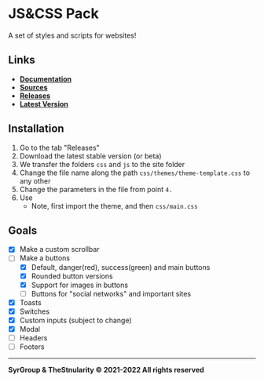 # JS&CSS Pack
A set of styles and scripts for websites!

## Links
- **[Documentation](https://github.com/TheStngularity/JSAndCSSPack/wiki)**
- **[Sources](https://github.com/TheStngularity/JSAndCSSPack/tree/main/)**
- **[Releases](https://github.com/TheStngularity/JSAndCSSPack/releases)**
- **[Latest Version](https://github.com/TheStngularity/JSAndCSSPack/releases/tag/v0.0.1b2)**

## Installation
1. Go to the tab "Releases"
2. Download the latest stable version (or beta)
3. We transfer the folders `css` and `js` to the site folder
4. Change the file name along the path `css/themes/theme-template.css` to any other
5. Change the parameters in the file from point `4.`
6. Use
   - Note, first import the theme, and then `css/main.css`

## Goals
- [x] Make a custom scrollbar
- [ ] Make a buttons
     * [x] Default, danger(red), success(green) and main buttons
     * [x] Rounded button versions
     * [x] Support for images in buttons
     * [ ] Buttons for "social networks" and important sites
- [x] Toasts
- [x] Switches
- [x] Custom inputs (subject to change)
- [x] Modal
- [ ] Headers
- [ ] Footers
---
**SyrGroup & TheStnularity © 2021-2022 All rights reserved**
